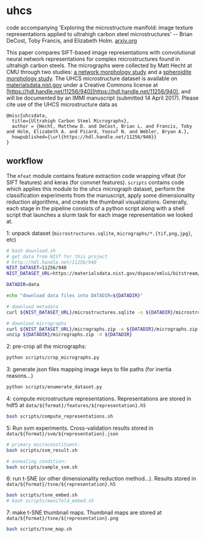 # uhcs

code accompanying 'Exploring the microstructure manifold: image texture representations applied to ultrahigh carbon steel microstructures' -- Brian DeCost, Toby Francis, and Elizabeth Holm. [arxiv.org](http://arxiv.org/abs/1702.01117)

This paper compares SIFT-based image representations with convolutional neural network representations for complex microstructures found in ultrahigh carbon steels.
The micrographs were collected by Matt Hecht at CMU through two studies: [a network morphology study](https://scholar.google.com/scholar?oi=bibs&cluster=16995291491472547776&btnI=1&hl=en) and a [spheroidite morphology study](https://dx.doi.org/10.1007/s11661-017-4012-2).
The UHCS microstructure  dataset is available on [materialsdata.nist.gov](https://materialsdata.nist.gov) under a Creative Commons license at [https://hdl.handle.net/11256/940](https://hdl.handle.net/11256/940), and will be documented by an IMMI manuscript (submitted 14 April 2017).
Please cite use of the UHCS microstructure data as
```TeX
@misc{uhcsdata,
  title={Ultrahigh Carbon Steel Micrographs},
  author = {Hecht, Matthew D. and DeCost, Brian L. and Francis, Toby and Holm, Elizabeth A. and Picard, Yoosuf N. and Webler, Bryan A.},
  howpublished={\url{https://hdl.handle.net/11256/940}}
}
```

## workflow
The `mfeat` module contains feature extraction code wrapping vlfeat (for SIFT features) and keras (for convnet features).
`scripts` contains code which applies this module to the uhcs micrograph dataset, perform the classification experiments from the manuscript, apply some dimensionality reduction algorithms, and create the thumbnail visualizations. Generally, each stage in the pipeline consists of a python script along with a shell script that launches a slurm task for each image representation we looked at.

1: unpack dataset (`microstructures.sqlite`, `micrographs/*.{tif,png,jpg}`, etc)
```sh
# bash download.sh
# get data from NIST for this project
# http://hdl.handle.net/11256/940
NIST_DATASET=11256/940
NIST_DATASET_URL=https://materialsdata.nist.gov/dspace/xmlui/bitstream/handle/${NIST_DATASET}

DATADIR=data

echo "download data files into DATADIR=${DATADIR}"

# download metadata
curl ${NIST_DATASET_URL}/microstructures.sqlite -o ${DATADIR}/microstructures.sqlite

# download micrographs
curl ${NIST_DATASET_URL}/micrographs.zip -o ${DATADIR}/micrographs.zip
unzip ${DATADIR}/micrographs.zip -d ${DATADIR}

```

2: pre-crop all the micrographs:
```sh
python scripts/crop_micrographs.py
```
3: generate json files mapping image keys to file paths (for inertia reasons...)
```sh
python scripts/enumerate_dataset.py
```

4: compute microstructure representations.
Representations are stored in hdf5 at `data/${format}/features/${representation}.h5`
```sh
bash scripts/compute_representations.sh
```

5: Run svm experiments. Cross-validation results stored in `data/${format}/svm/${representation}.json`
```sh
# primary microconstituent:
bash scripts/svm_result.sh

# annealing condition:
bash scripts/sample_svm.sh
```

6: run t-SNE (or other dimensionality reduction method...). Results stored in `data/${format}/tsne/${representation}.h5`
```sh
bash scripts/tsne_embed.sh
# bash scripts/manifold_embed.sh
```

7: make t-SNE thumbnail maps. Thumbnail maps are stored at `data/${format}/tsne/${representation}.png`
```sh
bash scripts/tsne_map.sh
```
